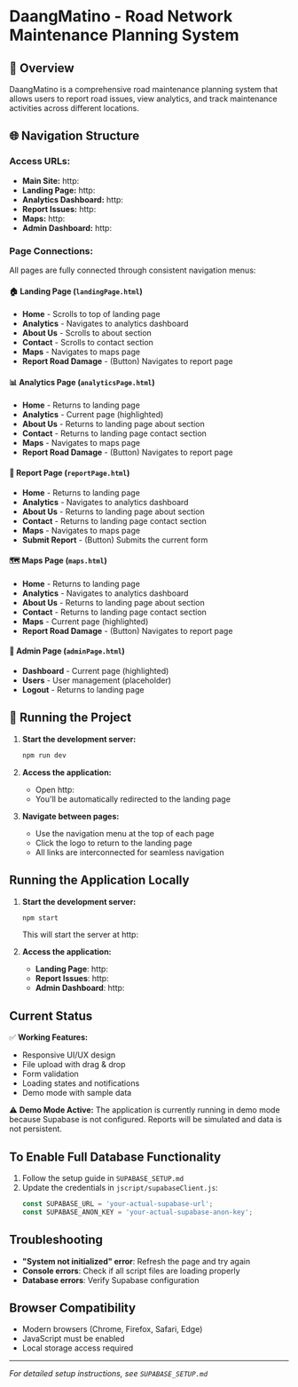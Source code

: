 # DaangMatino - Road Network Maintenance Planning System

## 🚗 Overview
DaangMatino is a comprehensive road maintenance planning system that allows users to report road issues, view analytics, and track maintenance activities across different locations.

## 🌐 Navigation Structure

### Access URLs:
- **Main Site:** http:
- **Landing Page:** http:
- **Analytics Dashboard:** http:
- **Report Issues:** http:
- **Maps:** http:
- **Admin Dashboard:** http:

### Page Connections:
All pages are fully connected through consistent navigation menus:

#### 🏠 **Landing Page** (`landingPage.html`)
- **Home** - Scrolls to top of landing page
- **Analytics** - Navigates to analytics dashboard
- **About Us** - Scrolls to about section
- **Contact** - Scrolls to contact section
- **Maps** - Navigates to maps page
- **Report Road Damage** - (Button) Navigates to report page

#### 📊 **Analytics Page** (`analyticsPage.html`)
- **Home** - Returns to landing page
- **Analytics** - Current page (highlighted)
- **About Us** - Returns to landing page about section
- **Contact** - Returns to landing page contact section
- **Maps** - Navigates to maps page
- **Report Road Damage** - (Button) Navigates to report page

#### 📝 **Report Page** (`reportPage.html`)
- **Home** - Returns to landing page
- **Analytics** - Navigates to analytics dashboard
- **About Us** - Returns to landing page about section
- **Contact** - Returns to landing page contact section
- **Maps** - Navigates to maps page
- **Submit Report** - (Button) Submits the current form

#### 🗺️ **Maps Page** (`maps.html`)
- **Home** - Returns to landing page
- **Analytics** - Navigates to analytics dashboard
- **About Us** - Returns to landing page about section
- **Contact** - Returns to landing page contact section
- **Maps** - Current page (highlighted)
- **Report Road Damage** - (Button) Navigates to report page

#### 👤 **Admin Page** (`adminPage.html`)
- **Dashboard** - Current page (highlighted)
- **Users** - User management (placeholder)
- **Logout** - Returns to landing page

## 🚀 Running the Project

1. **Start the development server:**
   ```bash
   npm run dev
   ```

2. **Access the application:**
   - Open http:
   - You'll be automatically redirected to the landing page

3. **Navigate between pages:**
   - Use the navigation menu at the top of each page
   - Click the logo to return to the landing page
   - All links are interconnected for seamless navigation

## Running the Application Locally

1. **Start the development server:**
   ```bash
   npm start
   ```
   This will start the server at http:

2. **Access the application:**
   - **Landing Page**: http:
   - **Report Issues**: http:
   - **Admin Dashboard**: http:

## Current Status

✅ **Working Features:**
- Responsive UI/UX design
- File upload with drag & drop
- Form validation
- Loading states and notifications
- Demo mode with sample data

⚠️ **Demo Mode Active:**
The application is currently running in demo mode because Supabase is not configured. Reports will be simulated and data is not persistent.

## To Enable Full Database Functionality

1. Follow the setup guide in `SUPABASE_SETUP.md`
2. Update the credentials in `jscript/supabaseClient.js`:
   ```javascript
   const SUPABASE_URL = 'your-actual-supabase-url';
   const SUPABASE_ANON_KEY = 'your-actual-supabase-anon-key';
   ```

## Troubleshooting

- **"System not initialized" error**: Refresh the page and try again
- **Console errors**: Check if all script files are loading properly
- **Database errors**: Verify Supabase configuration

## Browser Compatibility

- Modern browsers (Chrome, Firefox, Safari, Edge)
- JavaScript must be enabled
- Local storage access required

---

*For detailed setup instructions, see `SUPABASE_SETUP.md`*
